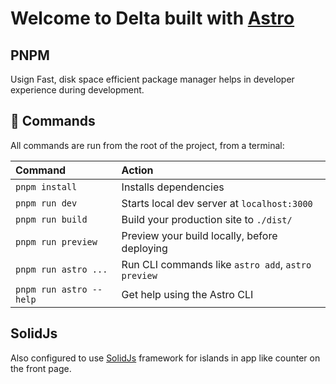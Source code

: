 # Welcome to Delta built with [Astro](https://astro.build)

## PNPM

Usign Fast, disk space efficient package manager helps in developer experience during development.

## 🧞 Commands

All commands are run from the root of the project, from a terminal:

| Command                | Action                                             |
| :--------------------- | :------------------------------------------------- |
| `pnpm install`          | Installs dependencies                              |
| `pnpm run dev`          | Starts local dev server at `localhost:3000`        |
| `pnpm run build`        | Build your production site to `./dist/`            |
| `pnpm run preview`      | Preview your build locally, before deploying       |
| `pnpm run astro ...`    | Run CLI commands like `astro add`, `astro preview` |
| `pnpm run astro --help` | Get help using the Astro CLI                       |

## SolidJs

Also configured to use [SolidJs](https://www.solidjs.com/guides/getting-started) framework for islands in app like counter on the front page.